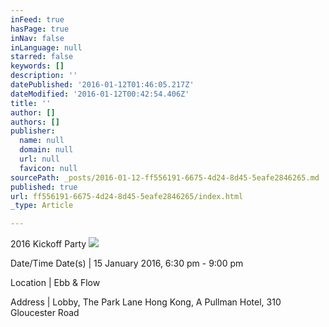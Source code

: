 ```yaml
---
inFeed: true
hasPage: true
inNav: false
inLanguage: null
starred: false
keywords: []
description: ''
datePublished: '2016-01-12T01:46:05.217Z'
dateModified: '2016-01-12T00:42:54.406Z'
title: ''
author: []
authors: []
publisher:
  name: null
  domain: null
  url: null
  favicon: null
sourcePath: _posts/2016-01-12-ff556191-6675-4d24-8d45-5eafe2846265.md
published: true
url: ff556191-6675-4d24-8d45-5eafe2846265/index.html
_type: Article

---
```

2016 Kickoff Party
![](https://the-grid-user-content.s3-us-west-2.amazonaws.com/1d558d0d-9fc4-41aa-8c15-60decc748316.jpg)

Date/Time
Date(s) | 15 January 2016, 6:30 pm - 9:00 pm 

Location | Ebb & Flow 

Address | Lobby, The Park Lane Hong Kong, A Pullman Hotel, 310 Gloucester Road